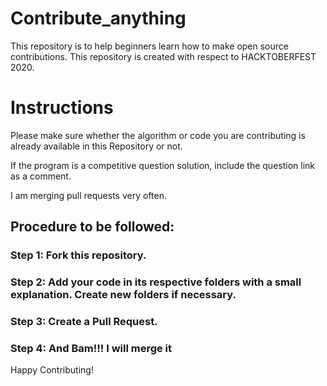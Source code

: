 # Contribute_anything
This repository is to help beginners learn how to make open source contributions. This repository is created with respect to HACKTOBERFEST 2020.

# Instructions

Please make sure whether the algorithm or code you are contributing is already available in this Repository or not.

If the program is a competitive question solution, include the question link as a comment.

I am merging pull requests very often.

## Procedure to be followed:

### Step 1: Fork this repository.

### Step 2: Add your code in its respective folders with a small explanation. Create new folders if necessary.

### Step 3: Create a Pull Request.

### Step 4: And Bam!!! I will merge it

Happy Contributing!
